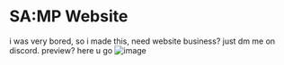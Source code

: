 # SA:MP Website
i was very bored, so i made this, need website business? just dm me on discord.
preview? here u go
![image](https://github.com/user-attachments/assets/f7ebfcdf-dc77-4572-9b74-0272df4babc6)
